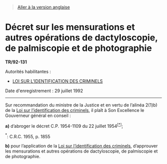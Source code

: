 > [Aller à la version anglaise](/en/Regulations/Statutory%20Instruments/92/131.md)

# Décret sur les mensurations et autres opérations de dactyloscopie, de palmiscopie et de photographie

**TR/92-131**

Autorités habilitantes : 
- [LOI SUR L’IDENTIFICATION DES CRIMINELS](/fr/Lois/Lois%20révisées%20du%20Canada/I/I-1.md)

Date d'enregistrement : 29 juillet 1992

----------

Sur recommandation du ministre de la Justice et en vertu de l’alinéa 2(1)b) de la [Loi sur l’identification des criminels](/fr/Lois/Lois%20révisées%20du%20Canada/I/I-1.md), il plaît à Son Excellence le Gouverneur général en conseil :

**a)** d’abroger le décret C.P. 1954-1109 du 22 juillet 1954<sup><a href='#nbp_SI-92-131_f_hq_6406'>[*]</a></sup>;

<a name='nbp_SI-92-131_f_hq_6406'><sup>*</sup></a>: C.R.C. 1955, p. 1855<br />



**b)** pour l’application de la [Loi sur l’identification des criminels](/fr/Lois/Lois%20révisées%20du%20Canada/I/I-1.md), d’approuver les mensurations et autres opérations de dactyloscopie, de palmiscopie et de photographie.




